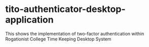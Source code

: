 # tito-authenticator-desktop-application
This shows the implementation of two-factor authentication within Rogationist College Time Keeping Desktop System
